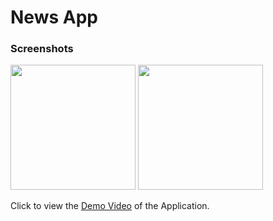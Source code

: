 # News App

### Screenshots
<img src = "https://github.com/user-attachments/assets/c5876710-683e-4655-8eb3-55af2daf9702" width = "200" />

<img src = "https://github.com/user-attachments/assets/f48c9229-8f1e-4a44-aa3b-77e3aa960d66" width = "200" />

Click to view the [Demo Video](https://drive.google.com/file/d/1devnnBFmzAYL6WLnccFNIJRGsw7Y5JBU/view?usp=sharing) of the Application.


